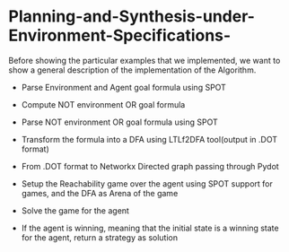 # Planning-and-Synthesis-under-Environment-Specifications-

Before showing the particular examples that we implemented, we want to show a general description of the
implementation of the Algorithm.

- Parse Environment and Agent goal formula using SPOT

- Compute NOT environment OR goal formula

- Parse NOT environment OR goal formula using SPOT

- Transform the formula into a DFA using LTLf2DFA tool(output in .DOT format)

- From .DOT format to Networkx Directed graph passing through Pydot

- Setup the Reachability game over the agent using SPOT support for games, and the DFA as Arena of the game

- Solve the game for the agent

- If the agent is winning, meaning that the initial state is a winning state for the agent, return a strategy as solution
